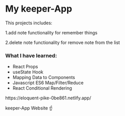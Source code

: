
<h1>My keeper-App</h1>
<p> This projects includes:</p>
<p> 1.add note functionality for remember things </p>
<p> 2.delete note functionality for remove note from the list</p>
<h3>What I have learned:</h3>
<ul>
  <li>React Props</li>  
  <li>useState Hook</li>  
  <li>Mapping Data to Components</li>  
  <li>Javascript ES6 Map/Filter/Reduce</li>  
  <li>React Conditional Rendering</li>  
</ul>
https://eloquent-pike-0be861.netlify.app/
<p> keeper-App Website &#x261D;</p>

